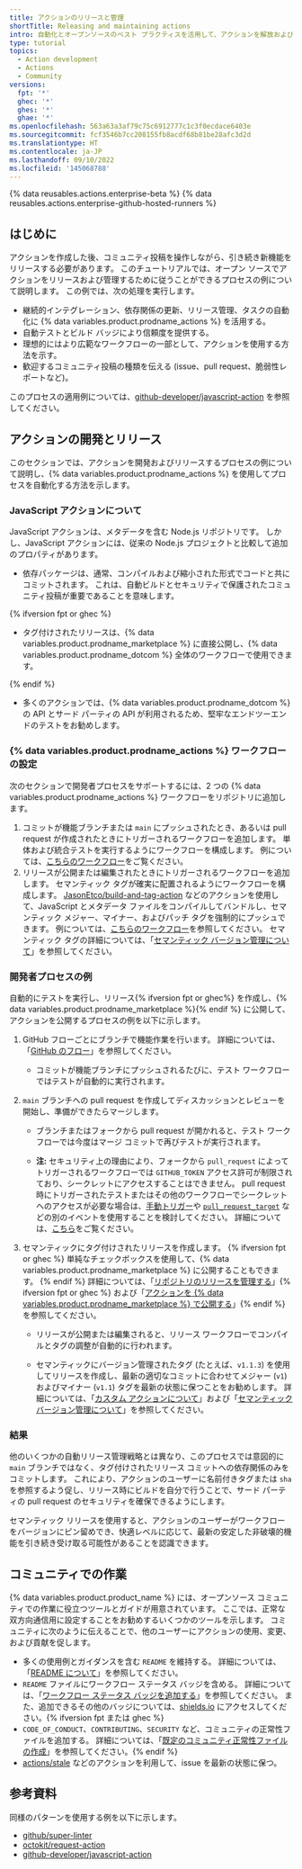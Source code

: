 ```yaml
---
title: アクションのリリースと管理
shortTitle: Releasing and maintaining actions
intro: 自動化とオープンソースのベスト プラクティスを活用して、アクションを解放および維持できます。
type: tutorial
topics:
  - Action development
  - Actions
  - Community
versions:
  fpt: '*'
  ghec: '*'
  ghes: '*'
  ghae: '*'
ms.openlocfilehash: 563a63a3af79c75c6912777c1c3f0ecdace6403e
ms.sourcegitcommit: fcf3546b7cc208155fb8acdf68b81be28afc3d2d
ms.translationtype: HT
ms.contentlocale: ja-JP
ms.lasthandoff: 09/10/2022
ms.locfileid: '145068788'
---
```

{% data reusables.actions.enterprise-beta %} {% data reusables.actions.enterprise-github-hosted-runners %}

## はじめに

アクションを作成した後、コミュニティ投稿を操作しながら、引き続き新機能をリリースする必要があります。 このチュートリアルでは、オープン ソースでアクションをリリースおよび管理するために従うことができるプロセスの例について説明します。 この例では、次の処理を実行します。

* 継続的インテグレーション、依存関係の更新、リリース管理、タスクの自動化に {% data variables.product.prodname_actions %} を活用する。
* 自動テストとビルド バッジにより信頼度を提供する。
* 理想的にはより広範なワークフローの一部として、アクションを使用する方法を示す。
* 歓迎するコミュニティ投稿の種類を伝える (issue、pull request、脆弱性レポートなど)。

このプロセスの適用例については、[github-developer/javascript-action](https://github.com/github-developer/javascript-action) を参照してください。

## アクションの開発とリリース

このセクションでは、アクションを開発およびリリースするプロセスの例について説明し、{% data variables.product.prodname_actions %} を使用してプロセスを自動化する方法を示します。

### JavaScript アクションについて

JavaScript アクションは、メタデータを含む Node.js リポジトリです。 しかし、JavaScript アクションには、従来の Node.js プロジェクトと比較して追加のプロパティがあります。

* 依存パッケージは、通常、コンパイルおよび縮小された形式でコードと共にコミットされます。 これは、自動ビルドとセキュリティで保護されたコミュニティ投稿が重要であることを意味します。

{% ifversion fpt or ghec %}

* タグ付けされたリリースは、{% data variables.product.prodname_marketplace %} に直接公開し、{% data variables.product.prodname_dotcom %} 全体のワークフローで使用できます。

{% endif %}

* 多くのアクションでは、{% data variables.product.prodname_dotcom %} の API とサード パーティの API が利用されるため、堅牢なエンドツーエンドのテストをお勧めします。

### {% data variables.product.prodname_actions %} ワークフローの設定

次のセクションで開発者プロセスをサポートするには、2 つの {% data variables.product.prodname_actions %} ワークフローをリポジトリに追加します。

1. コミットが機能ブランチまたは `main` にプッシュされたとき、あるいは pull request が作成されたときにトリガーされるワークフローを追加します。 単体および統合テストを実行するようにワークフローを構成します。 例については、[こちらのワークフロー](https://github.com/github-developer/javascript-action/blob/963a3b9a9c662fd499419a240ed8c49411ff5add/.github/workflows/test.yml)をご覧ください。
2. リリースが公開または編集されたときにトリガーされるワークフローを追加します。 セマンティック タグが確実に配置されるようにワークフローを構成します。 [JasonEtco/build-and-tag-action](https://github.com/JasonEtco/build-and-tag-action) などのアクションを使用して、JavaScript とメタデータ ファイルをコンパイルしてバンドルし、セマンティック メジャー、マイナー、およびパッチ タグを強制的にプッシュできます。 例については、[こちらのワークフロー](https://github.com/github-developer/javascript-action/blob/963a3b9a9c662fd499419a240ed8c49411ff5add/.github/workflows/publish.yml)を参照してください。 セマンティック タグの詳細については、「[セマンティック バージョン管理について](https://docs.npmjs.com/about-semantic-versioning)」を参照してください。

### 開発者プロセスの例

自動的にテストを実行し、リリース{% ifversion fpt or ghec%} を作成し、{% data variables.product.prodname_marketplace %}{% endif %} に公開して、アクションを公開するプロセスの例を以下に示します。

1. GitHub フローごとにブランチで機能作業を行います。 詳細については、「[GitHub のフロー](/get-started/quickstart/github-flow)」を参照してください。
   * コミットが機能ブランチにプッシュされるたびに、テスト ワークフローではテストが自動的に実行されます。

2. `main` ブランチへの pull request を作成してディスカッションとレビューを開始し、準備ができたらマージします。

   * ブランチまたはフォークから pull request が開かれると、テスト ワークフローでは今度はマージ コミットで再びテストが実行されます。

   * **注:** セキュリティ上の理由により、フォークから `pull_request` によってトリガーされるワークフローでは `GITHUB_TOKEN` アクセス許可が制限されており、シークレットにアクセスすることはできません。 pull request 時にトリガーされたテストまたはその他のワークフローでシークレットへのアクセスが必要な場合は、[手動トリガー](/actions/reference/events-that-trigger-workflows#manual-events)や [`pull_request_target`](/actions/reference/events-that-trigger-workflows#pull_request_target) などの別のイベントを使用することを検討してください。 詳細については、[こちら](/actions/reference/events-that-trigger-workflows#pull-request-events-for-forked-repositories)をご覧ください。

3. セマンティックにタグ付けされたリリースを作成します。 {% ifversion fpt or ghec %} 単純なチェックボックスを使用して、{% data variables.product.prodname_marketplace %} に公開することもできます。 {% endif %} 詳細については、「[リポジトリのリリースを管理する](/github/administering-a-repository/managing-releases-in-a-repository#creating-a-release)」{% ifversion fpt or ghec %} および「[アクションを {% data variables.product.prodname_marketplace %} で公開する](/actions/creating-actions/publishing-actions-in-github-marketplace#publishing-an-action)」{% endif %} を参照してください。

   * リリースが公開または編集されると、リリース ワークフローでコンパイルとタグの調整が自動的に行われます。

   * セマンティックにバージョン管理されたタグ (たとえば、`v1.1.3`) を使用してリリースを作成し、最新の適切なコミットに合わせてメジャー (`v1`) およびマイナー (`v1.1`) タグを最新の状態に保つことをお勧めします。 詳細については、「[カスタム アクションについて](/actions/creating-actions/about-custom-actions#using-release-management-for-actions)」および「[セマンティック バージョン管理について](https://docs.npmjs.com/about-semantic-versioning)」を参照してください。

### 結果

他のいくつかの自動リリース管理戦略とは異なり、このプロセスでは意図的に `main` ブランチではなく、タグ付けされたリリース コミットへの依存関係のみをコミットします。 これにより、アクションのユーザーに名前付きタグまたは `sha` を参照するよう促し、リリース時にビルドを自分で行うことで、サード パーティの pull request のセキュリティを確保できるようにします。

セマンティック リリースを使用すると、アクションのユーザーがワークフローをバージョンにピン留めでき、快適レベルに応じて、最新の安定した非破壊的機能を引き続き受け取る可能性があることを認識できます。

## コミュニティでの作業

{% data variables.product.product_name %} には、オープンソース コミュニティでの作業に役立つツールとガイドが用意されています。 ここでは、正常な双方向通信用に設定することをお勧めするいくつかのツールを示します。 コミュニティに次のように伝えることで、他のユーザーにアクションの使用、変更、および貢献を促します。

* 多くの使用例とガイダンスを含む `README` を維持する。 詳細については、「[README について](/repositories/managing-your-repositorys-settings-and-features/customizing-your-repository/about-readmes)」を参照してください。
* `README` ファイルにワークフロー ステータス バッジを含める。 詳細については、「[ワークフロー ステータス バッジを追加する](/actions/managing-workflow-runs/adding-a-workflow-status-badge)」を参照してください。 また、追加できるその他のバッジについては、[shields.io](https://shields.io/) にアクセスしてください。{% ifversion fpt または ghec %}
* `CODE_OF_CONDUCT`、`CONTRIBUTING`、`SECURITY` など、コミュニティの正常性ファイルを追加する。 詳細については、「[既定のコミュニティ正常性ファイルの作成](/github/building-a-strong-community/creating-a-default-community-health-file#supported-file-types)」を参照してください。{% endif %}
* [actions/stale](https://github.com/actions/stale) などのアクションを利用して、issue を最新の状態に保つ。

## 参考資料

同様のパターンを使用する例を以下に示します。

* [github/super-linter](https://github.com/github/super-linter)
* [octokit/request-action](https://github.com/octokit/request-action)
* [github-developer/javascript-action](https://github.com/github-developer/javascript-action)
